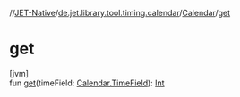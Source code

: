 //[JET-Native](../../../index.md)/[de.jet.library.tool.timing.calendar](../index.md)/[Calendar](index.md)/[get](get.md)

# get

[jvm]\
fun [get](get.md)(timeField: [Calendar.TimeField](-time-field/index.md)): [Int](https://kotlinlang.org/api/latest/jvm/stdlib/kotlin/-int/index.html)
